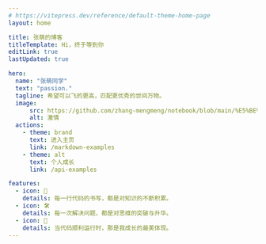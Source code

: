 ```yaml
---
# https://vitepress.dev/reference/default-theme-home-page
layout: home

title: 张萌的博客
titleTemplate: Hi，终于等到你
editLink: true
lastUpdated: true

hero:
  name: "张萌同学"
  text: "passion."
  tagline: 希望可以飞的更高，匹配更优秀的世间万物。 
  image:
      src: https://github.com/zhang-mengmeng/notebook/blob/main/%E5%BE%AE%E4%BF%A1%E5%9B%BE%E7%89%87_20250116224513.jpg?raw=true
      alt: 激情
  actions:
    - theme: brand
      text: 进入主页
      link: /markdown-examples
    - theme: alt
      text: 个人成长
      link: /api-examples

features:
  - icon: 🖖
    details: 每一行代码的书写，都是对知识的不断积累。
  - icon: 🛠
    details: 每一次解决问题，都是对思维的突破与升华。
  - icon: 💓
    details: 当代码顺利运行时，那是我成长的最美体现。
---
```


